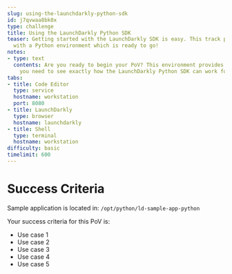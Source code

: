 ```yaml
---
slug: using-the-launchdarkly-python-sdk
id: j7qvwaa8bk0x
type: challenge
title: Using the LaunchDarkly Python SDK
teaser: Getting started with the LaunchDarkly SDK is easy. This track provides you
  with a Python environment which is ready to go!
notes:
- type: text
  contents: Are you ready to begin your PoV? This environment provides you with everything
    you need to see exactly how the LaunchDarkly Python SDK can work for you.
tabs:
- title: Code Editor
  type: service
  hostname: workstation
  port: 8080
- title: LaunchDarkly
  type: browser
  hostname: launchdarkly
- title: Shell
  type: terminal
  hostname: workstation
difficulty: basic
timelimit: 600
---
```

# Success Criteria

Sample application is located in:
`/opt/python/ld-sample-app-python`

Your success criteria for this PoV is:
* Use case 1
* Use case 2
* Use case 3
* Use case 4
* Use case 5
